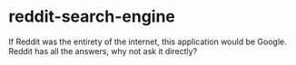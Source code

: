 # reddit-search-engine
If Reddit was the entirety of the internet, this application would be Google. Reddit has all the answers, why not ask it directly?
